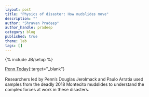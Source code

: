 ```yaml
---
layout: post
title: "Physics of disaster: How mudslides move"
description: ""
author: "Shravan Pradeep"
author_handle: pradeep
category: blog
published: true
theme: lab
tags: []
---
```

{% include JB/setup %}

[Penn Today](https://penntoday.upenn.edu/news/physics-disaster-how-mudslides-move){:target="_blank"}<br><br>
Researchers led by Penn’s Douglas Jerolmack and Paulo Arratia used samples from the deadly 2018 Montecito mudslides to understand the complex forces at work in these disasters.